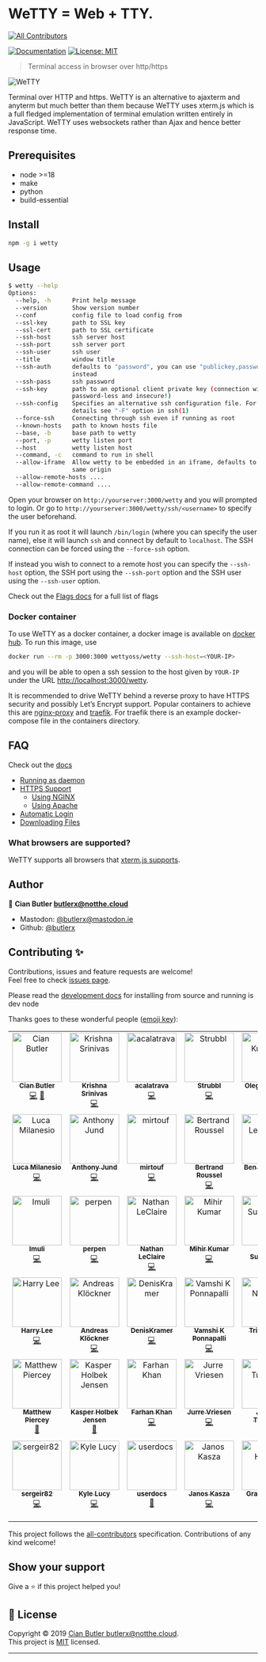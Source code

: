 # WeTTY = Web + TTY.

<!-- ALL-CONTRIBUTORS-BADGE:START - Do not remove or modify this section -->

[![All Contributors](https://img.shields.io/badge/all_contributors-41-orange.svg?style=flat-square)](#contributors-)

<!-- ALL-CONTRIBUTORS-BADGE:END -->

[![Documentation](https://img.shields.io/badge/documentation-yes-brightgreen.svg)](https://github.com/butlerx/wetty/tree/main/docs)
[![License: MIT](https://img.shields.io/badge/License-MIT-yellow.svg)](https://github.com/butlerx/wetty/blob/main/LICENSE)

> Terminal access in browser over http/https

![WeTTY](./docs/terminal.png?raw=true)

Terminal over HTTP and https. WeTTY is an alternative to ajaxterm and anyterm
but much better than them because WeTTY uses xterm.js which is a full fledged
implementation of terminal emulation written entirely in JavaScript. WeTTY uses
websockets rather than Ajax and hence better response time.

## Prerequisites

- node >=18
- make
- python
- build-essential

## Install

```sh
npm -g i wetty
```

## Usage

```sh
$ wetty --help
Options:
  --help, -h      Print help message                                   [boolean]
  --version       Show version number                                  [boolean]
  --conf          config file to load config from                       [string]
  --ssl-key       path to SSL key                                       [string]
  --ssl-cert      path to SSL certificate                               [string]
  --ssh-host      ssh server host                                       [string]
  --ssh-port      ssh server port                                       [number]
  --ssh-user      ssh user                                              [string]
  --title         window title                                          [string]
  --ssh-auth      defaults to "password", you can use "publickey,password"
                  instead                                               [string]
  --ssh-pass      ssh password                                          [string]
  --ssh-key       path to an optional client private key (connection will be
                  password-less and insecure!)                          [string]
  --ssh-config    Specifies an alternative ssh configuration file. For further
                  details see "-F" option in ssh(1)                     [string]
  --force-ssh     Connecting through ssh even if running as root       [boolean]
  --known-hosts   path to known hosts file                              [string]
  --base, -b      base path to wetty                                    [string]
  --port, -p      wetty listen port                                     [number]
  --host          wetty listen host                                     [string]
  --command, -c   command to run in shell                               [string]
  --allow-iframe  Allow wetty to be embedded in an iframe, defaults to allowing
                  same origin                                          [boolean]
  --allow-remote-hosts ....
  --allow-remote-command ....
```

Open your browser on `http://yourserver:3000/wetty` and you will prompted to
login. Or go to `http://yourserver:3000/wetty/ssh/<username>` to specify the
user beforehand.

If you run it as root it will launch `/bin/login` (where you can specify the
user name), else it will launch `ssh` and connect by default to `localhost`. The
SSH connection can be forced using the `--force-ssh` option.

If instead you wish to connect to a remote host you can specify the `--ssh-host`
option, the SSH port using the `--ssh-port` option and the SSH user using the
`--ssh-user` option.

Check out the [Flags docs](https://butlerx.github.io/wetty/flags) for a full
list of flags

### Docker container

To use WeTTY as a docker container, a docker image is available on
[docker hub](https://hub.docker.com/r/wettyoss/wetty). To run this image, use

```sh
docker run --rm -p 3000:3000 wettyoss/wetty --ssh-host=<YOUR-IP>
```

and you will be able to open a ssh session to the host given by `YOUR-IP` under
the URL [http://localhost:3000/wetty](http://localhost:3000/wetty).

It is recommended to drive WeTTY behind a reverse proxy to have HTTPS security
and possibly Let’s Encrypt support. Popular containers to achieve this are
[nginx-proxy](https://github.com/nginx-proxy/nginx-proxy) and
[traefik](https://traefik.io/traefik/). For traefik there is an example
docker-compose file in the containers directory.

## FAQ

Check out the [docs](https://github.com/butlerx/wetty/tree/main/docs)

- [Running as daemon](https://butlerx.github.io/wetty/service)
- [HTTPS Support](https://butlerx.github.io/wetty/https)
  - [Using NGINX](https://butlerx.github.io/wetty/nginx)
  - [Using Apache](https://butlerx.github.io/wetty/apache)
- [Automatic Login](https://butlerx.github.io/wetty/auto-login)
- [Downloading Files](https://butlerx.github.io/wetty/downloading-files)

### What browsers are supported?

WeTTY supports all browsers that
[xterm.js supports](https://github.com/xtermjs/xterm.js#browser-support).

## Author

👤 **Cian Butler <butlerx@notthe.cloud>**

- Mastodon: [@butlerx@mastodon.ie](https://mastodon.ie/@butlerx)
- Github: [@butlerx](https://github.com/butlerx)

## Contributing ✨

Contributions, issues and feature requests are welcome!<br />Feel free to check
[issues page](https://github.com/butlerx/wetty/issues).

Please read the [development docs](https://butlerx.github.io/wetty/development)
for installing from source and running is dev node

Thanks goes to these wonderful people
([emoji key](https://allcontributors.org/docs/en/emoji-key)):

<!-- ALL-CONTRIBUTORS-LIST:START - Do not remove or modify this section -->
<!-- prettier-ignore-start -->
<!-- markdownlint-disable -->
<table>
  <tbody>
    <tr>
      <td align="center" valign="top" width="14.28%"><a href="http://cianbutler.ie"><img src="https://avatars1.githubusercontent.com/u/867930?v=4?s=100" width="100px;" alt="Cian Butler"/><br /><sub><b>Cian Butler</b></sub></a><br /><a href="https://github.com/butlerx/WeTTy/commits?author=butlerx" title="Code">💻</a> <a href="https://github.com/butlerx/WeTTy/commits?author=butlerx" title="Documentation">📖</a></td>
      <td align="center" valign="top" width="14.28%"><a href="http://about.me/krishnasrinivas"><img src="https://avatars0.githubusercontent.com/u/634494?v=4?s=100" width="100px;" alt="Krishna Srinivas"/><br /><sub><b>Krishna Srinivas</b></sub></a><br /><a href="https://github.com/butlerx/WeTTy/commits?author=krishnasrinivas" title="Code">💻</a></td>
      <td align="center" valign="top" width="14.28%"><a href="https://github.com/acalatrava"><img src="https://avatars1.githubusercontent.com/u/8502129?v=4?s=100" width="100px;" alt="acalatrava"/><br /><sub><b>acalatrava</b></sub></a><br /><a href="https://github.com/butlerx/WeTTy/commits?author=acalatrava" title="Code">💻</a></td>
      <td align="center" valign="top" width="14.28%"><a href="https://github.com/Strubbl"><img src="https://avatars3.githubusercontent.com/u/97055?v=4?s=100" width="100px;" alt="Strubbl"/><br /><sub><b>Strubbl</b></sub></a><br /><a href="https://github.com/butlerx/WeTTy/commits?author=Strubbl" title="Code">💻</a></td>
      <td align="center" valign="top" width="14.28%"><a href="https://github.com/2sheds"><img src="https://avatars3.githubusercontent.com/u/16163?v=4?s=100" width="100px;" alt="Oleg Kurapov"/><br /><sub><b>Oleg Kurapov</b></sub></a><br /><a href="https://github.com/butlerx/WeTTy/commits?author=2sheds" title="Code">💻</a></td>
      <td align="center" valign="top" width="14.28%"><a href="http://www.rabchev.com"><img src="https://avatars0.githubusercontent.com/u/1876061?v=4?s=100" width="100px;" alt="Boyan Rabchev"/><br /><sub><b>Boyan Rabchev</b></sub></a><br /><a href="https://github.com/butlerx/WeTTy/commits?author=rabchev" title="Code">💻</a></td>
      <td align="center" valign="top" width="14.28%"><a href="https://github.com/nosemeocurrenada"><img src="https://avatars1.githubusercontent.com/u/3845708?v=4?s=100" width="100px;" alt="Jimmy"/><br /><sub><b>Jimmy</b></sub></a><br /><a href="https://github.com/butlerx/WeTTy/commits?author=nosemeocurrenada" title="Code">💻</a></td>
    </tr>
    <tr>
      <td align="center" valign="top" width="14.28%"><a href="http://www.gerritforge.com"><img src="https://avatars3.githubusercontent.com/u/182893?v=4?s=100" width="100px;" alt="Luca Milanesio"/><br /><sub><b>Luca Milanesio</b></sub></a><br /><a href="https://github.com/butlerx/WeTTy/commits?author=lucamilanesio" title="Code">💻</a></td>
      <td align="center" valign="top" width="14.28%"><a href="http://anthonyjund.com"><img src="https://avatars3.githubusercontent.com/u/39376331?v=4?s=100" width="100px;" alt="Anthony Jund"/><br /><sub><b>Anthony Jund</b></sub></a><br /><a href="https://github.com/butlerx/WeTTy/commits?author=antonyjim" title="Code">💻</a></td>
      <td align="center" valign="top" width="14.28%"><a href="https://www.mirtouf.fr"><img src="https://avatars3.githubusercontent.com/u/5165058?v=4?s=100" width="100px;" alt="mirtouf"/><br /><sub><b>mirtouf</b></sub></a><br /><a href="https://github.com/butlerx/WeTTy/commits?author=mirtouf" title="Code">💻</a></td>
      <td align="center" valign="top" width="14.28%"><a href="https://cor-net.org"><img src="https://avatars1.githubusercontent.com/u/556693?v=4?s=100" width="100px;" alt="Bertrand Roussel"/><br /><sub><b>Bertrand Roussel</b></sub></a><br /><a href="https://github.com/butlerx/WeTTy/commits?author=CoRfr" title="Code">💻</a></td>
      <td align="center" valign="top" width="14.28%"><a href="https://www.benl.com.au/"><img src="https://avatars0.githubusercontent.com/u/6703966?v=4?s=100" width="100px;" alt="Ben Letchford"/><br /><sub><b>Ben Letchford</b></sub></a><br /><a href="https://github.com/butlerx/WeTTy/commits?author=benletchford" title="Code">💻</a></td>
      <td align="center" valign="top" width="14.28%"><a href="https://github.com/SouraDutta"><img src="https://avatars0.githubusercontent.com/u/33066261?v=4?s=100" width="100px;" alt="SouraDutta"/><br /><sub><b>SouraDutta</b></sub></a><br /><a href="https://github.com/butlerx/WeTTy/commits?author=SouraDutta" title="Code">💻</a></td>
      <td align="center" valign="top" width="14.28%"><a href="https://github.com/koushikmln"><img src="https://avatars3.githubusercontent.com/u/8670988?v=4?s=100" width="100px;" alt="Koushik M.L.N"/><br /><sub><b>Koushik M.L.N</b></sub></a><br /><a href="https://github.com/butlerx/WeTTy/commits?author=koushikmln" title="Code">💻</a></td>
    </tr>
    <tr>
      <td align="center" valign="top" width="14.28%"><a href="https://imu.li/"><img src="https://avatars3.githubusercontent.com/u/4085046?v=4?s=100" width="100px;" alt="Imuli"/><br /><sub><b>Imuli</b></sub></a><br /><a href="https://github.com/butlerx/WeTTy/commits?author=imuli" title="Code">💻</a></td>
      <td align="center" valign="top" width="14.28%"><a href="https://github.com/perpen"><img src="https://avatars2.githubusercontent.com/u/9963805?v=4?s=100" width="100px;" alt="perpen"/><br /><sub><b>perpen</b></sub></a><br /><a href="https://github.com/butlerx/WeTTy/commits?author=perpen" title="Code">💻</a></td>
      <td align="center" valign="top" width="14.28%"><a href="https://nathanleclaire.com"><img src="https://avatars3.githubusercontent.com/u/1476820?v=4?s=100" width="100px;" alt="Nathan LeClaire"/><br /><sub><b>Nathan LeClaire</b></sub></a><br /><a href="https://github.com/butlerx/WeTTy/commits?author=nathanleclaire" title="Code">💻</a></td>
      <td align="center" valign="top" width="14.28%"><a href="https://github.com/MiKr13"><img src="https://avatars2.githubusercontent.com/u/34394719?v=4?s=100" width="100px;" alt="Mihir Kumar"/><br /><sub><b>Mihir Kumar</b></sub></a><br /><a href="https://github.com/butlerx/WeTTy/commits?author=MiKr13" title="Code">💻</a></td>
      <td align="center" valign="top" width="14.28%"><a href="http://redhat.com"><img src="https://avatars0.githubusercontent.com/u/540893?v=4?s=100" width="100px;" alt="Chris Suszynski"/><br /><sub><b>Chris Suszynski</b></sub></a><br /><a href="https://github.com/butlerx/WeTTy/commits?author=cardil" title="Code">💻</a></td>
      <td align="center" valign="top" width="14.28%"><a href="http://9wd.de"><img src="https://avatars1.githubusercontent.com/u/1257835?v=4?s=100" width="100px;" alt="Felix Bartels"/><br /><sub><b>Felix Bartels</b></sub></a><br /><a href="https://github.com/butlerx/WeTTy/commits?author=fbartels" title="Code">💻</a></td>
      <td align="center" valign="top" width="14.28%"><a href="https://github.com/jarrettgilliam"><img src="https://avatars3.githubusercontent.com/u/5099690?v=4?s=100" width="100px;" alt="Jarrett Gilliam"/><br /><sub><b>Jarrett Gilliam</b></sub></a><br /><a href="https://github.com/butlerx/WeTTy/commits?author=jarrettgilliam" title="Code">💻</a></td>
    </tr>
    <tr>
      <td align="center" valign="top" width="14.28%"><a href="https://harrylee.me"><img src="https://avatars0.githubusercontent.com/u/7056279?v=4?s=100" width="100px;" alt="Harry Lee"/><br /><sub><b>Harry Lee</b></sub></a><br /><a href="https://github.com/butlerx/WeTTy/commits?author=harryleesan" title="Code">💻</a></td>
      <td align="center" valign="top" width="14.28%"><a href="http://andreask.cs.illinois.edu"><img src="https://avatars3.githubusercontent.com/u/352067?v=4?s=100" width="100px;" alt="Andreas Klöckner"/><br /><sub><b>Andreas Klöckner</b></sub></a><br /><a href="https://github.com/butlerx/WeTTy/commits?author=inducer" title="Code">💻</a></td>
      <td align="center" valign="top" width="14.28%"><a href="https://github.com/DenisKramer"><img src="https://avatars1.githubusercontent.com/u/23534092?v=4?s=100" width="100px;" alt="DenisKramer"/><br /><sub><b>DenisKramer</b></sub></a><br /><a href="https://github.com/butlerx/WeTTy/commits?author=DenisKramer" title="Code">💻</a></td>
      <td align="center" valign="top" width="14.28%"><a href="https://github.com/vamship"><img src="https://avatars0.githubusercontent.com/u/7143376?v=4?s=100" width="100px;" alt="Vamshi K Ponnapalli"/><br /><sub><b>Vamshi K Ponnapalli</b></sub></a><br /><a href="https://github.com/butlerx/WeTTy/commits?author=vamship" title="Code">💻</a></td>
      <td align="center" valign="top" width="14.28%"><a href="https://tridnguyen.com"><img src="https://avatars1.githubusercontent.com/u/1652595?v=4?s=100" width="100px;" alt="Tri Nguyen"/><br /><sub><b>Tri Nguyen</b></sub></a><br /><a href="https://github.com/butlerx/WeTTy/commits?author=tnguyen14" title="Documentation">📖</a></td>
      <td align="center" valign="top" width="14.28%"><a href="https://felix.pojtinger.com/"><img src="https://avatars1.githubusercontent.com/u/28832235?v=4?s=100" width="100px;" alt="Felix Pojtinger"/><br /><sub><b>Felix Pojtinger</b></sub></a><br /><a href="https://github.com/butlerx/WeTTy/commits?author=pojntfx" title="Documentation">📖</a></td>
      <td align="center" valign="top" width="14.28%"><a href="https://nealey.github.io/"><img src="https://avatars3.githubusercontent.com/u/423780?v=4?s=100" width="100px;" alt="Neale Pickett"/><br /><sub><b>Neale Pickett</b></sub></a><br /><a href="https://github.com/butlerx/WeTTy/commits?author=nealey" title="Code">💻</a></td>
    </tr>
    <tr>
      <td align="center" valign="top" width="14.28%"><a href="https://www.matthewpiercey.ml"><img src="https://avatars3.githubusercontent.com/u/22581026?v=4?s=100" width="100px;" alt="Matthew Piercey"/><br /><sub><b>Matthew Piercey</b></sub></a><br /><a href="https://github.com/butlerx/WeTTy/commits?author=mtpiercey" title="Documentation">📖</a></td>
      <td align="center" valign="top" width="14.28%"><a href="https://github.com/kholbekj"><img src="https://avatars3.githubusercontent.com/u/2786571?v=4?s=100" width="100px;" alt="Kasper Holbek Jensen"/><br /><sub><b>Kasper Holbek Jensen</b></sub></a><br /><a href="https://github.com/butlerx/WeTTy/commits?author=kholbekj" title="Documentation">📖</a></td>
      <td align="center" valign="top" width="14.28%"><a href="https://mastodon.technology/@farhan"><img src="https://avatars1.githubusercontent.com/u/10103765?v=4?s=100" width="100px;" alt="Farhan Khan"/><br /><sub><b>Farhan Khan</b></sub></a><br /><a href="https://github.com/butlerx/WeTTy/commits?author=khanzf" title="Code">💻</a></td>
      <td align="center" valign="top" width="14.28%"><a href="https://www.jurrevriesen.nl"><img src="https://avatars1.githubusercontent.com/u/7419259?v=4?s=100" width="100px;" alt="Jurre Vriesen"/><br /><sub><b>Jurre Vriesen</b></sub></a><br /><a href="https://github.com/butlerx/WeTTy/commits?author=jurruh" title="Code">💻</a></td>
      <td align="center" valign="top" width="14.28%"><a href="https://www.kartar.net/"><img src="https://avatars3.githubusercontent.com/u/4365?v=4?s=100" width="100px;" alt="James Turnbull"/><br /><sub><b>James Turnbull</b></sub></a><br /><a href="https://github.com/butlerx/WeTTy/commits?author=jamtur01" title="Code">💻</a></td>
      <td align="center" valign="top" width="14.28%"><a href="https://github.com/deanshub"><img src="https://avatars2.githubusercontent.com/u/2688676?v=4?s=100" width="100px;" alt="Dean Shub"/><br /><sub><b>Dean Shub</b></sub></a><br /><a href="https://github.com/butlerx/WeTTy/commits?author=deanshub" title="Code">💻</a></td>
      <td align="center" valign="top" width="14.28%"><a href="https://github.com/lozbrown"><img src="https://avatars3.githubusercontent.com/u/9961593?v=4?s=100" width="100px;" alt="lozbrown "/><br /><sub><b>lozbrown </b></sub></a><br /><a href="https://github.com/butlerx/WeTTy/commits?author=lozbrown" title="Code">💻</a> <a href="#example-lozbrown" title="Examples">💡</a></td>
    </tr>
    <tr>
      <td align="center" valign="top" width="14.28%"><a href="https://github.com/sergeir82"><img src="https://avatars0.githubusercontent.com/u/5081149?v=4?s=100" width="100px;" alt="sergeir82"/><br /><sub><b>sergeir82</b></sub></a><br /><a href="https://github.com/butlerx/WeTTy/commits?author=sergeir82" title="Code">💻</a></td>
      <td align="center" valign="top" width="14.28%"><a href="https://github.com/kmlucy"><img src="https://avatars1.githubusercontent.com/u/13952475?v=4?s=100" width="100px;" alt="Kyle Lucy"/><br /><sub><b>Kyle Lucy</b></sub></a><br /><a href="https://github.com/butlerx/WeTTy/commits?author=kmlucy" title="Code">💻</a></td>
      <td align="center" valign="top" width="14.28%"><a href="https://github.com/userdocs"><img src="https://avatars1.githubusercontent.com/u/16525024?v=4?s=100" width="100px;" alt="userdocs"/><br /><sub><b>userdocs</b></sub></a><br /><a href="https://github.com/butlerx/WeTTy/commits?author=userdocs" title="Documentation">📖</a></td>
      <td align="center" valign="top" width="14.28%"><a href="https://logmein.com/"><img src="https://avatars3.githubusercontent.com/u/1554533?v=4?s=100" width="100px;" alt="Janos Kasza"/><br /><sub><b>Janos Kasza</b></sub></a><br /><a href="https://github.com/butlerx/WeTTy/commits?author=janoskk" title="Code">💻</a></td>
      <td align="center" valign="top" width="14.28%"><a href="https://grantshandy.xyz/"><img src="https://avatars3.githubusercontent.com/u/45475651?v=4?s=100" width="100px;" alt="Grant Handy"/><br /><sub><b>Grant Handy</b></sub></a><br /><a href="https://github.com/butlerx/WeTTy/commits?author=DefunctLizard" title="Documentation">📖</a></td>
      <td align="center" valign="top" width="14.28%"><a href="https://github.com/LeszekBlazewski"><img src="https://avatars.githubusercontent.com/u/34927142?v=4?s=100" width="100px;" alt="Leszek Błażewski"/><br /><sub><b>Leszek Błażewski</b></sub></a><br /><a href="https://github.com/butlerx/WeTTy/commits?author=LeszekBlazewski" title="Code">💻</a> <a href="#platform-LeszekBlazewski" title="Packaging/porting to new platform">📦</a></td>
    </tr>
  </tbody>
</table>

<!-- markdownlint-restore -->
<!-- prettier-ignore-end -->

<!-- ALL-CONTRIBUTORS-LIST:END -->

This project follows the
[all-contributors](https://github.com/all-contributors/all-contributors)
specification. Contributions of any kind welcome!

## Show your support

Give a ⭐️ if this project helped you!

## 📝 License

Copyright © 2019
[Cian Butler <butlerx@notthe.cloud>](https://github.com/butlerx).<br /> This
project is [MIT](https://github.com/butlerx/wetty/blob/main/LICENSE) licensed.

---
